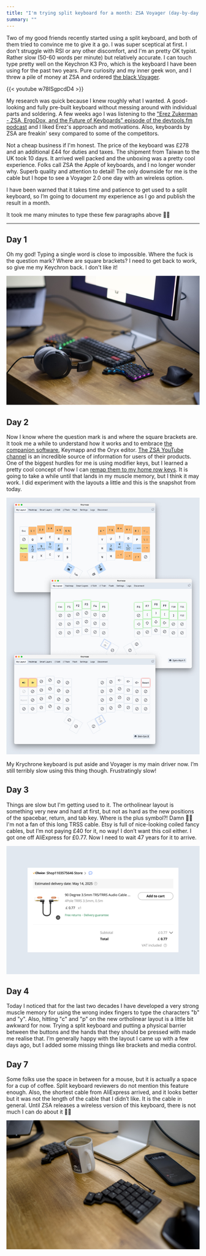 ```yaml
---
title: "I'm trying split keyboard for a month: ZSA Voyager (day-by-day journey)"
summary: ""
---
```


Two of my good friends recently started using a split keyboard, and both of them tried to convince me to give it a go. I was super sceptical at first. I don't struggle with RSI or any other discomfort, and I'm an pretty OK typist. Rather slow (50-60 words per minute) but relatively accurate. I can touch type pretty well on the Keychron K3 Pro, which is the keyboard I have been using for the past two years. Pure curiosity and my inner geek won, and I threw a pile of money at ZSA and ordered [the black Voyager](https://www.zsa.io/voyager).

{{< youtube w78ISgpcdD4 >}}

My research was quick because I knew roughly what I wanted. A good-looking and fully pre-built keyboard without messing around with individual parts and soldering. A few weeks ago I was listening to the ["Erez Zukerman - ZSA, ErgoDox, and the Future of Keyboards" episode of the devtools.fm podcast](https://www.devtools.fm/episode/118) and I liked Erez's approach and motivations. Also, keyboards by ZSA are freakin' sexy compared to some of the competitors.

Not a cheap business if I'm honest. The price of the keyboard was £278 and an additional £44 for duties and taxes. The shipment from Taiwan to the UK took 10 days. It arrived well packed and the unboxing was a pretty cool experience. Folks call ZSA the Apple of keyboards, and I no longer wonder why. Superb quality and attention to detail! The only downside for me is the cable but I hope to see a Voyager 2.0 one day with an wireless option.

I have been warned that it takes time and patience to get used to a split keyboard, so I’m going to document my experience as I go and publish the result in a month.

It took me many minutes to type these few paragraphs above 🤦‍♂️

---

## Day 1

Oh my god! Typing a single word is close to impossible. Where the fuck is the question mark? Where are square brackets? I need to get back to work, so give me my Keychron back. I don't like it!

![My new ZSA Voyager and my good old Keychrone in between](day-1.jpg)

## Day 2

Now I know where the question mark is and where the square brackets are. It took me a while to understand how it works and to embrace [the companion software](https://www.zsa.io/tools), Keymapp and the Oryx editor. [The ZSA YouTube channel](https://www.youtube.com/@zsatechnologylabs) is an incredible source of information for users of their products. One of the biggest hurdles for me is using modifier keys, but I learned a pretty cool concept of how I can [remap them to my home row keys](https://youtu.be/sLWQ4Gx88h4). It is going to take a while until that lands in my muscle memory, but I think it may work. I did experiment with the layouts a little and this is the snapshot from today.

![My Oryx layouts in the second day of the experiment](day-2.jpg)

My Krychrone keyboard is put aside and Voyager is my main driver now. I’m still terribly slow using this thing though. Frustratingly slow!

## Day 3

Things are slow but I'm getting used to it. The ortholinear layout is something very new and hard at first, but not as hard as the new positions of the spacebar, return, and tab key. Where is the plus symbol?! Damn 🤦‍♂️ I'm not a fan of this long TRSS cable. Etsy is full of nice-looking coiled fancy cables, but I’m not paying £40 for it, no way! I don’t want this coil either. I got one off AliExpress for £0.77. Now I need to wait 47 years for it to arrive.

![A cheap TRSS cable from AliExpress](day-3.jpg)

## Day 4

Today I noticed that for the last two decades I have developed a very strong muscle memory for using the wrong index fingers to type the characters "b" and "y". Also, hitting "c" and "p" on the new ortholinear layout is a little bit awkward for now. Trying a split keyboard and putting a physical barrier between the buttons and the hands that they should be pressed with made me realise that. I’m generally happy with the layout I came up with a few days ago, but I added some missing things like brackets and media control.

## Day 7

Some folks use the space in between for a mouse, but it is actually a space for a cup of coffee. Split keyboard reviewers do not mention this feature enough. Also, the shortest cable from AliExpress arrived, and it looks better but it was not the length of the cable that I didn’t like. It is the cable in general. Until ZSA releases a wireless version of this keyboard, there is not much I can do about it 🤷‍♂️

![A cup of coffee on my desk between two parts of split keyboard](day-7.jpg)
